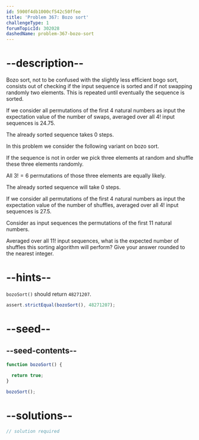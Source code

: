 ```yaml
---
id: 5900f4db1000cf542c50ffee
title: 'Problem 367: Bozo sort'
challengeType: 1
forumTopicId: 302028
dashedName: problem-367-bozo-sort
---
```


# --description--

Bozo sort, not to be confused with the slightly less efficient bogo sort, consists out of checking if the input sequence is sorted and if not swapping randomly two elements. This is repeated until eventually the sequence is sorted.

If we consider all permutations of the first 4 natural numbers as input the expectation value of the number of swaps, averaged over all $4!$ input sequences is $24.75$.

The already sorted sequence takes 0 steps.

In this problem we consider the following variant on bozo sort.

If the sequence is not in order we pick three elements at random and shuffle these three elements randomly.

All $3! = 6$ permutations of those three elements are equally likely.

The already sorted sequence will take 0 steps.

If we consider all permutations of the first 4 natural numbers as input the expectation value of the number of shuffles, averaged over all $4!$ input sequences is $27.5$.

Consider as input sequences the permutations of the first 11 natural numbers.

Averaged over all $11!$ input sequences, what is the expected number of shuffles this sorting algorithm will perform? Give your answer rounded to the nearest integer.

# --hints--

`bozoSort()` should return `48271207`.

```js
assert.strictEqual(bozoSort(), 48271207);
```

# --seed--

## --seed-contents--

```js
function bozoSort() {

  return true;
}

bozoSort();
```

# --solutions--

```js
// solution required
```
